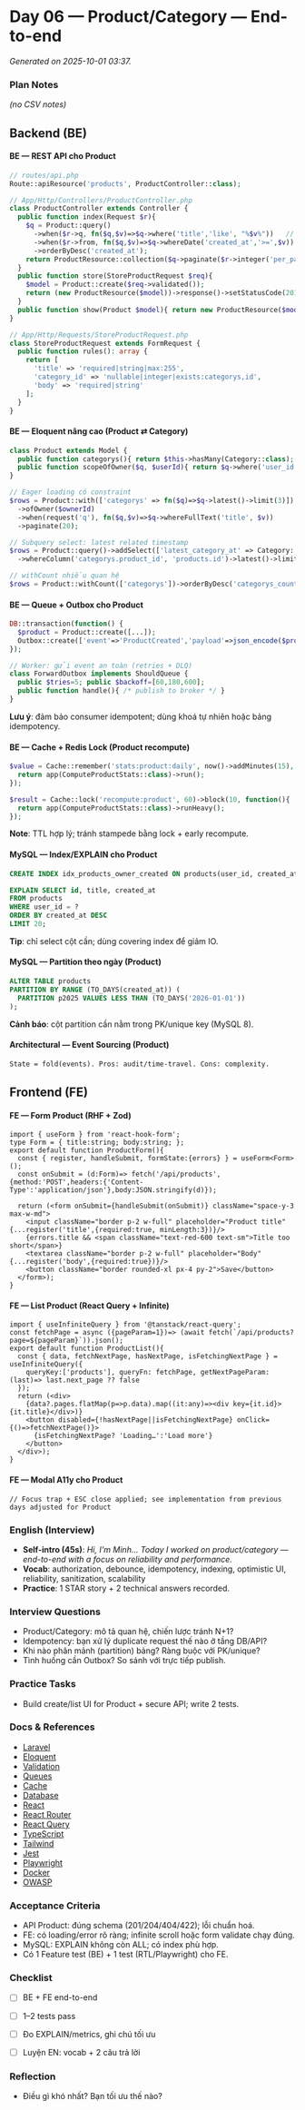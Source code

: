 # Day 06 — Product/Category — End-to-end

_Generated on 2025-10-01 03:37._

### Plan Notes
_(no CSV notes)_

## Backend (BE)

#### BE — REST API cho Product
```php
// routes/api.php
Route::apiResource('products', ProductController::class);

// App/Http/Controllers/ProductController.php
class ProductController extends Controller {
  public function index(Request $r){
    $q = Product::query()
      ->when($r->q, fn($q,$v)=>$q->where('title','like', "%$v%"))   // search
      ->when($r->from, fn($q,$v)=>$q->whereDate('created_at','>=',$v)) // filter
      ->orderByDesc('created_at');
    return ProductResource::collection($q->paginate($r->integer('per_page',20)));
  }
  public function store(StoreProductRequest $req){
    $model = Product::create($req->validated());
    return (new ProductResource($model))->response()->setStatusCode(201);
  }
  public function show(Product $model){ return new ProductResource($model->load('categorys')); }
}

// App/Http/Requests/StoreProductRequest.php
class StoreProductRequest extends FormRequest {
  public function rules(): array {
    return [
      'title' => 'required|string|max:255',
      'category_id' => 'nullable|integer|exists:categorys,id',
      'body' => 'required|string'
    ];
  }
}
```

#### BE — Eloquent nâng cao (Product ⇄ Category)
```php
class Product extends Model {
  public function categorys(){ return $this->hasMany(Category::class); }
  public function scopeOfOwner($q, $userId){ return $q->where('user_id',$userId); }
}

// Eager loading có constraint
$rows = Product::with(['categorys' => fn($q)=>$q->latest()->limit(3)])
  ->ofOwner($ownerId)
  ->when(request('q'), fn($q,$v)=>$q->whereFullText('title', $v))
  ->paginate(20);

// Subquery select: latest related timestamp
$rows = Product::query()->addSelect(['latest_category_at' => Category::select('created_at')
  ->whereColumn('categorys.product_id', 'products.id')->latest()->limit(1)])->get();

// withCount nhiều quan hệ
$rows = Product::withCount(['categorys'])->orderByDesc('categorys_count')->limit(50)->get();
```

#### BE — Queue + Outbox cho Product
```php
DB::transaction(function() {
  $product = Product::create([...]);
  Outbox::create(['event'=>'ProductCreated','payload'=>json_encode($product)]);
});

// Worker: gửi event an toàn (retries + DLQ)
class ForwardOutbox implements ShouldQueue {
  public $tries=5; public $backoff=[60,180,600];
  public function handle(){ /* publish to broker */ }
}
```
**Lưu ý**: đảm bảo consumer idempotent; dùng khoá tự nhiên hoặc bảng idempotency.


#### BE — Cache + Redis Lock (Product recompute)
```php
$value = Cache::remember('stats:product:daily', now()->addMinutes(15), function(){
  return app(ComputeProductStats::class)->run();
});

$result = Cache::lock('recompute:product', 60)->block(10, function(){
  return app(ComputeProductStats::class)->runHeavy();
});
```
**Note**: TTL hợp lý; tránh stampede bằng lock + early recompute.


#### MySQL — Index/EXPLAIN cho Product
```sql
CREATE INDEX idx_products_owner_created ON products(user_id, created_at DESC);

EXPLAIN SELECT id, title, created_at
FROM products
WHERE user_id = ?
ORDER BY created_at DESC
LIMIT 20;
```
**Tip**: chỉ select cột cần; dùng covering index để giảm IO.


#### MySQL — Partition theo ngày (Product)
```sql
ALTER TABLE products
PARTITION BY RANGE (TO_DAYS(created_at)) (
  PARTITION p2025 VALUES LESS THAN (TO_DAYS('2026-01-01'))
);
```
**Cảnh báo**: cột partition cần nằm trong PK/unique key (MySQL 8).


#### Architectural — Event Sourcing (Product)
```txt
State = fold(events). Pros: audit/time-travel. Cons: complexity.
```

## Frontend (FE)

#### FE — Form Product (RHF + Zod)
```tsx
import { useForm } from 'react-hook-form';
type Form = { title:string; body:string; };
export default function ProductForm(){
  const { register, handleSubmit, formState:{errors} } = useForm<Form>();
  const onSubmit = (d:Form)=> fetch('/api/products',{method:'POST',headers:{'Content-Type':'application/json'},body:JSON.stringify(d)});

  return (<form onSubmit={handleSubmit(onSubmit)} className="space-y-3 max-w-md">
    <input className="border p-2 w-full" placeholder="Product title" {...register('title',{required:true, minLength:3})}/>
    {errors.title && <span className="text-red-600 text-sm">Title too short</span>}
    <textarea className="border p-2 w-full" placeholder="Body" {...register('body',{required:true})}/>
    <button className="border rounded-xl px-4 py-2">Save</button>
  </form>);
}
```

#### FE — List Product (React Query + Infinite)
```tsx
import { useInfiniteQuery } from '@tanstack/react-query';
const fetchPage = async ({pageParam=1})=> (await fetch(`/api/products?page=${pageParam}`)).json();
export default function ProductList(){
  const { data, fetchNextPage, hasNextPage, isFetchingNextPage } = useInfiniteQuery({
    queryKey:['products'], queryFn: fetchPage, getNextPageParam: (last)=> last.next_page ?? false
  });
  return (<div>
    {data?.pages.flatMap(p=>p.data).map((it:any)=><div key={it.id}>{it.title}</div>)}
    <button disabled={!hasNextPage||isFetchingNextPage} onClick={()=>fetchNextPage()}>
      {isFetchingNextPage? 'Loading…':'Load more'}
    </button>
  </div>);
}
```

#### FE — Modal A11y cho Product
```tsx
// Focus trap + ESC close applied; see implementation from previous days adjusted for Product
```

### English (Interview)
- **Self-intro (45s)**: *Hi, I'm Minh... Today I worked on product/category — end-to-end with a focus on reliability and performance.*
- **Vocab**: authorization, debounce, idempotency, indexing, optimistic UI, reliability, sanitization, scalability
- **Practice**: 1 STAR story + 2 technical answers recorded.


### Interview Questions
- Product/Category: mô tả quan hệ, chiến lược tránh N+1?
- Idempotency: bạn xử lý duplicate request thế nào ở tầng DB/API?
- Khi nào phân mảnh (partition) bảng? Ràng buộc với PK/unique?
- Tình huống cần Outbox? So sánh với trực tiếp publish.


### Practice Tasks
- Build create/list UI for Product + secure API; write 2 tests.

### Docs & References
- [Laravel](https://laravel.com/docs)
- [Eloquent](https://laravel.com/docs/eloquent)
- [Validation](https://laravel.com/docs/validation)
- [Queues](https://laravel.com/docs/queues)
- [Cache](https://laravel.com/docs/cache)
- [Database](https://dev.mysql.com/doc/)
- [React](https://react.dev/learn)
- [React Router](https://reactrouter.com/en/main)
- [React Query](https://tanstack.com/query/latest)
- [TypeScript](https://www.typescriptlang.org/docs/)
- [Tailwind](https://tailwindcss.com/docs)
- [Jest](https://jestjs.io/docs/getting-started)
- [Playwright](https://playwright.dev/docs/intro)
- [Docker](https://docs.docker.com/)
- [OWASP](https://owasp.org/www-project-top-ten/)

### Acceptance Criteria
- API Product: đúng schema (201/204/404/422); lỗi chuẩn hoá.
- FE: có loading/error rõ ràng; infinite scroll hoặc form validate chạy đúng.
- MySQL: EXPLAIN không còn ALL; có index phù hợp.
- Có 1 Feature test (BE) + 1 test (RTL/Playwright) cho FE.


### Checklist
- [ ] BE + FE end-to-end
- [ ] 1–2 tests pass
- [ ] Đo EXPLAIN/metrics, ghi chú tối ưu
- [ ] Luyện EN: vocab + 2 câu trả lời


### Reflection
- Điều gì khó nhất? Bạn tối ưu thế nào?